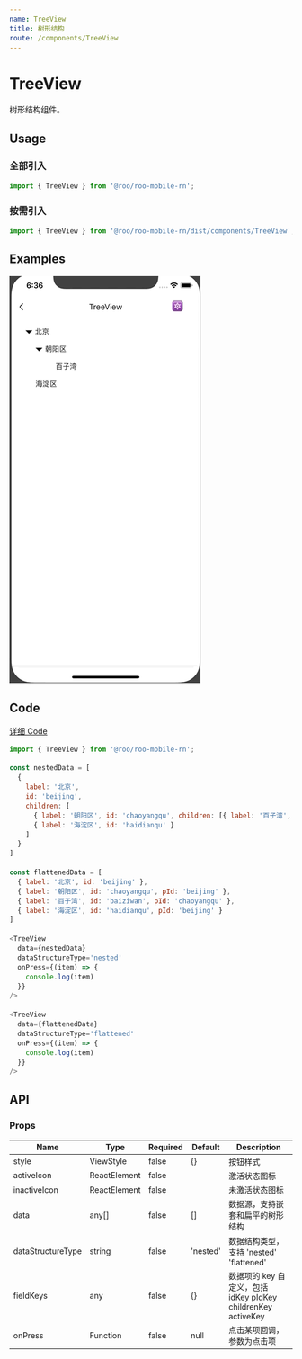 ```yaml
---
name: TreeView
title: 树形结构
route: /components/TreeView
---
```



# TreeView

树形结构组件。

## Usage
### 全部引入

```js
import { TreeView } from '@roo/roo-mobile-rn';
```

### 按需引入
```js
import { TreeView } from '@roo/roo-mobile-rn/dist/components/TreeView';
```

## Examples

![image](../images/TreeView/1.gif)

## Code
[详细 Code](https://github.com/Meituan-Dianping/beeshell/tree/master/examples/TreeView/index.tsx)

```js
import { TreeView } from '@roo/roo-mobile-rn';

const nestedData = [
  {
    label: '北京',
    id: 'beijing',
    children: [
      { label: '朝阳区', id: 'chaoyangqu', children: [{ label: '百子湾', id: 'baiziwan' }] },
      { label: '海淀区', id: 'haidianqu' }
    ]
  }
]

const flattenedData = [
  { label: '北京', id: 'beijing' },
  { label: '朝阳区', id: 'chaoyangqu', pId: 'beijing' },
  { label: '百子湾', id: 'baiziwan', pId: 'chaoyangqu' },
  { label: '海淀区', id: 'haidianqu', pId: 'beijing' }
]

<TreeView
  data={nestedData}
  dataStructureType='nested'
  onPress={(item) => {
    console.log(item)
  }}
/>

<TreeView
  data={flattenedData}
  dataStructureType='flattened'
  onPress={(item) => {
    console.log(item)
  }}
/>

```

## API
### Props

| Name | Type | Required | Default | Description |
| ---- | ---- | ---- | ---- | ---- |
| style | ViewStyle | false | {} | 按钮样式 |
| activeIcon | ReactElement | false | <Icon type='angle-down' /> | 激活状态图标 |
| inactiveIcon | ReactElement | false | <Icon type='angle-right' /> | 未激活状态图标 |
| data | any[] | false | [] | 数据源，支持嵌套和扁平的树形结构 |
| dataStructureType | string | false | 'nested' | 数据结构类型，支持 'nested' 'flattened' |
| fieldKeys | any | false | {} | 数据项的 key 自定义，包括 idKey pIdKey childrenKey activeKey |
| onPress | Function | false | null | 点击某项回调，参数为点击项 |